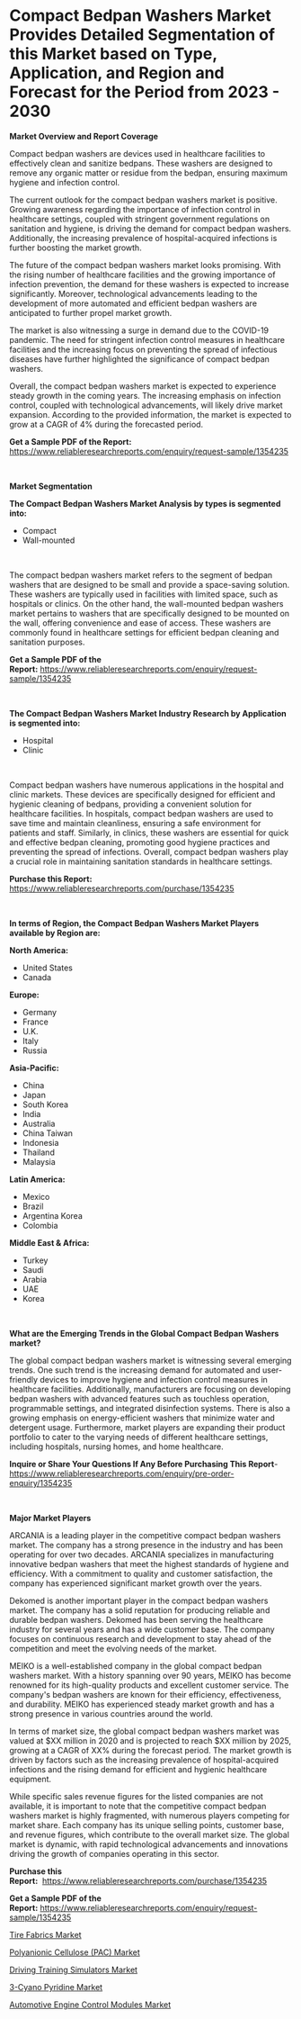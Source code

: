 <p><h1>Compact Bedpan Washers Market Provides Detailed Segmentation of this Market based on Type, Application, and Region and Forecast for the Period from 2023 - 2030</h1></p><p><strong>Market Overview and Report Coverage</strong></p>
<p><p>Compact bedpan washers are devices used in healthcare facilities to effectively clean and sanitize bedpans. These washers are designed to remove any organic matter or residue from the bedpan, ensuring maximum hygiene and infection control.</p><p>The current outlook for the compact bedpan washers market is positive. Growing awareness regarding the importance of infection control in healthcare settings, coupled with stringent government regulations on sanitation and hygiene, is driving the demand for compact bedpan washers. Additionally, the increasing prevalence of hospital-acquired infections is further boosting the market growth.</p><p>The future of the compact bedpan washers market looks promising. With the rising number of healthcare facilities and the growing importance of infection prevention, the demand for these washers is expected to increase significantly. Moreover, technological advancements leading to the development of more automated and efficient bedpan washers are anticipated to further propel market growth.</p><p>The market is also witnessing a surge in demand due to the COVID-19 pandemic. The need for stringent infection control measures in healthcare facilities and the increasing focus on preventing the spread of infectious diseases have further highlighted the significance of compact bedpan washers.</p><p>Overall, the compact bedpan washers market is expected to experience steady growth in the coming years. The increasing emphasis on infection control, coupled with technological advancements, will likely drive market expansion. According to the provided information, the market is expected to grow at a CAGR of 4% during the forecasted period.</p></p>
<p><strong>Get a Sample PDF of the Report:</strong> <a href="https://www.reliableresearchreports.com/enquiry/request-sample/1354235">https://www.reliableresearchreports.com/enquiry/request-sample/1354235</a></p>
<p>&nbsp;</p>
<p><strong>Market Segmentation</strong></p>
<p><strong>The Compact Bedpan Washers Market Analysis by types is segmented into:</strong></p>
<p><ul><li>Compact</li><li>Wall-mounted</li></ul></p>
<p>&nbsp;</p>
<p><p>The compact bedpan washers market refers to the segment of bedpan washers that are designed to be small and provide a space-saving solution. These washers are typically used in facilities with limited space, such as hospitals or clinics. On the other hand, the wall-mounted bedpan washers market pertains to washers that are specifically designed to be mounted on the wall, offering convenience and ease of access. These washers are commonly found in healthcare settings for efficient bedpan cleaning and sanitation purposes.</p></p>
<p><strong>Get a Sample PDF of the Report:</strong>&nbsp;<a href="https://www.reliableresearchreports.com/enquiry/request-sample/1354235">https://www.reliableresearchreports.com/enquiry/request-sample/1354235</a></p>
<p>&nbsp;</p>
<p><strong>The Compact Bedpan Washers Market Industry Research by Application is segmented into:</strong></p>
<p><ul><li>Hospital</li><li>Clinic</li></ul></p>
<p>&nbsp;</p>
<p><p>Compact bedpan washers have numerous applications in the hospital and clinic markets. These devices are specifically designed for efficient and hygienic cleaning of bedpans, providing a convenient solution for healthcare facilities. In hospitals, compact bedpan washers are used to save time and maintain cleanliness, ensuring a safe environment for patients and staff. Similarly, in clinics, these washers are essential for quick and effective bedpan cleaning, promoting good hygiene practices and preventing the spread of infections. Overall, compact bedpan washers play a crucial role in maintaining sanitation standards in healthcare settings.</p></p>
<p><strong>Purchase this Report:</strong>&nbsp; <a href="https://www.reliableresearchreports.com/purchase/1354235">https://www.reliableresearchreports.com/purchase/1354235</a></p>
<p>&nbsp;</p>
<p><strong>In terms of Region, the Compact Bedpan Washers Market Players available by Region are:</strong></p>
<p>
    <p> <strong> North America: </strong>
        <ul>
            <li>United States</li>
            <li>Canada</li>
        </ul>
        </p> 
    <p> <strong> Europe: </strong>
        <ul>
            <li>Germany</li>
            <li>France</li>
            <li>U.K.</li>
            <li>Italy</li>
            <li>Russia</li>
        </ul>
        </p> 
    <p> <strong> Asia-Pacific: </strong>
        <ul>
            <li>China</li>
            <li>Japan</li>
            <li>South Korea</li>
            <li>India</li>
            <li>Australia</li>
            <li>China Taiwan</li>
            <li>Indonesia</li>
            <li>Thailand</li>
            <li>Malaysia</li>
        </ul>
        </p> 
    <p> <strong> Latin America: </strong>
        <ul>
            <li>Mexico</li>
            <li>Brazil</li>
            <li>Argentina Korea</li>
            <li>Colombia</li>
        </ul>
        </p> 
    <p> <strong> Middle East & Africa: </strong>
        <ul>
            <li>Turkey</li>
            <li>Saudi</li>
            <li>Arabia</li>
            <li>UAE</li>
            <li>Korea</li>
        </ul>
    </p>
    </p>
<p>&nbsp;</p>
<p><strong>What are the Emerging Trends in the Global Compact Bedpan Washers market?</strong></p>
<p><p>The global compact bedpan washers market is witnessing several emerging trends. One such trend is the increasing demand for automated and user-friendly devices to improve hygiene and infection control measures in healthcare facilities. Additionally, manufacturers are focusing on developing bedpan washers with advanced features such as touchless operation, programmable settings, and integrated disinfection systems. There is also a growing emphasis on energy-efficient washers that minimize water and detergent usage. Furthermore, market players are expanding their product portfolio to cater to the varying needs of different healthcare settings, including hospitals, nursing homes, and home healthcare.</p></p>
<p><strong>Inquire or Share Your Questions If Any Before Purchasing This Report</strong>- <a href="https://www.reliableresearchreports.com/enquiry/pre-order-enquiry/1354235">https://www.reliableresearchreports.com/enquiry/pre-order-enquiry/1354235</a></p>
<p>&nbsp;</p>
<p><strong>Major Market Players</strong></p>
<p><p>ARCANIA is a leading player in the competitive compact bedpan washers market. The company has a strong presence in the industry and has been operating for over two decades. ARCANIA specializes in manufacturing innovative bedpan washers that meet the highest standards of hygiene and efficiency. With a commitment to quality and customer satisfaction, the company has experienced significant market growth over the years.</p><p>Dekomed is another important player in the compact bedpan washers market. The company has a solid reputation for producing reliable and durable bedpan washers. Dekomed has been serving the healthcare industry for several years and has a wide customer base. The company focuses on continuous research and development to stay ahead of the competition and meet the evolving needs of the market.</p><p>MEIKO is a well-established company in the global compact bedpan washers market. With a history spanning over 90 years, MEIKO has become renowned for its high-quality products and excellent customer service. The company's bedpan washers are known for their efficiency, effectiveness, and durability. MEIKO has experienced steady market growth and has a strong presence in various countries around the world.</p><p>In terms of market size, the global compact bedpan washers market was valued at $XX million in 2020 and is projected to reach $XX million by 2025, growing at a CAGR of XX% during the forecast period. The market growth is driven by factors such as the increasing prevalence of hospital-acquired infections and the rising demand for efficient and hygienic healthcare equipment.</p><p>While specific sales revenue figures for the listed companies are not available, it is important to note that the competitive compact bedpan washers market is highly fragmented, with numerous players competing for market share. Each company has its unique selling points, customer base, and revenue figures, which contribute to the overall market size. The global market is dynamic, with rapid technological advancements and innovations driving the growth of companies operating in this sector.</p></p>
<p><strong>Purchase this Report:</strong>&nbsp;&nbsp;<a href="https://www.reliableresearchreports.com/purchase/1354235">https://www.reliableresearchreports.com/purchase/1354235</a></p>
<p></p>
<p><strong>Get a Sample PDF of the Report:</strong>&nbsp;<a href="https://www.reliableresearchreports.com/enquiry/request-sample/1354235">https://www.reliableresearchreports.com/enquiry/request-sample/1354235</a></p>
<p><p><a href="https://www.linkedin.com/pulse/tire-fabrics-market-size-growth-forecast-from-2023--sqywe/">Tire Fabrics Market</a></p><p><a href="https://www.linkedin.com/pulse/polyanionic-cellulose-pac-market-share-amp-new-trends-5ezve/">Polyanionic Cellulose (PAC) Market</a></p><p><a href="https://medium.com/@earn.only.flood/driving-training-simulators-market-trends-and-market-analysis-forecasted-for-period-2023-2030-08721b7ff74a">Driving Training Simulators Market</a></p><p><a href="https://www.linkedin.com/pulse/3-cyano-pyridine-market-research-report-provides-thorough-jwj0e/">3-Cyano Pyridine Market</a></p><p><a href="https://medium.com/@flee.calm.mark/automotive-engine-control-modules-market-outlook-industry-overview-and-forecast-2023-to-2030-f1d626a35d8e">Automotive Engine Control Modules Market</a></p></p>